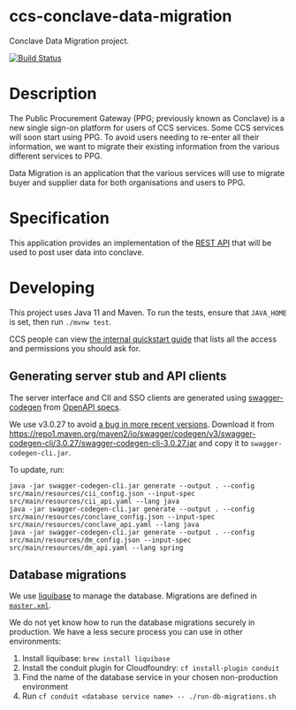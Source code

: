 # ccs-conclave-data-migration
Conclave Data Migration project.

[![Build Status](https://app.travis-ci.com/Crown-Commercial-Service/ccs-conclave-data-migration.svg?branch=develop)](https://app.travis-ci.com/Crown-Commercial-Service/ccs-conclave-data-migration)

# Description

The Public Procurement Gateway (PPG; previously known as Conclave) is a new single sign-on platform for users of CCS services. Some CCS services will soon start using PPG. To avoid users needing to re-enter all their information, we want to migrate their existing information from the various different services to PPG.

Data Migration is an application that the various services will use to migrate buyer and supplier data for both organisations and users to PPG.

# Specification
This application provides an implementation of the [REST API](https://app.swaggerhub.com/apis/miahnanu/datamigration/1.0.0-oas3#/datamigration/app.migrateOrg) that will be used to post user data into conclave.

# Developing

This project uses Java 11 and Maven. To run the tests, ensure that `JAVA_HOME` is set, then run `./mvnw test`.

CCS people can view [the internal quickstart guide](https://crowncommercialservice.atlassian.net/wiki/spaces/CON/pages/3373465612) that lists all the access and permissions you should ask for.

## Generating server stub and API clients

The server interface and CII and SSO clients are generated using [swagger-codegen](https://github.com/swagger-api/swagger-codegen) from [OpenAPI specs](src/main/resources).

We use v3.0.27 to avoid [a bug in more recent versions](https://github.com/swagger-api/swagger-codegen/issues/11317). Download it from <https://repo1.maven.org/maven2/io/swagger/codegen/v3/swagger-codegen-cli/3.0.27/swagger-codegen-cli-3.0.27.jar> and copy it to `swagger-codegen-cli.jar`.

To update, run:

```
java -jar swagger-codegen-cli.jar generate --output . --config src/main/resources/cii_config.json --input-spec src/main/resources/cii_api.yaml --lang java
java -jar swagger-codegen-cli.jar generate --output . --config src/main/resources/conclave_config.json --input-spec src/main/resources/conclave_api.yaml --lang java
java -jar swagger-codegen-cli.jar generate --output . --config src/main/resources/dm_config.json --input-spec src/main/resources/dm_api.yaml --lang spring
```

## Database migrations

We use [liquibase](https://docs.liquibase.com/home.html) to manage the database. Migrations are defined in [`master.xml`](src/main/resources/db/changelog/master.xml).

We do not yet know how to run the database migrations securely in production. We have a less secure process you can use in other environments:

1. Install liquibase: `brew install liquibase`
2. Install the conduit plugin for Cloudfoundry: `cf install-plugin conduit`
3. Find the name of the database service in your chosen non-production environment
4. Run `cf conduit <database service name> -- ./run-db-migrations.sh`
